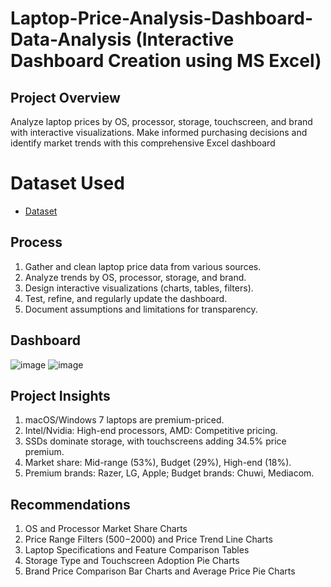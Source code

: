 # Laptop-Price-Analysis-Dashboard-Data-Analysis (Interactive Dashboard Creation using MS Excel)
## Project Overview
Analyze laptop prices by OS, processor, storage, touchscreen, and brand with interactive visualizations. Make informed purchasing decisions and identify market trends with this comprehensive Excel dashboard

# Dataset Used
- <a href="https://github.com/Aajtakk/Laptop-Price-Analysis-Dashboard-Excel">Dataset</a>
## Process
1. Gather and clean laptop price data from various sources.
2. Analyze trends by OS, processor, storage, and brand.
3. Design interactive visualizations (charts, tables, filters).
4. Test, refine, and regularly update the dashboard.
5. Document assumptions and limitations for transparency.
## Dashboard
![image](https://github.com/user-attachments/assets/899ef388-9f97-49c8-ad95-bd2a346ed861)
![image](https://github.com/user-attachments/assets/6cf201ca-3db8-488c-b4fd-f9ba54035c62)

## Project Insights
1. macOS/Windows 7 laptops are premium-priced.
2. Intel/Nvidia: High-end processors, AMD: Competitive pricing.
3. SSDs dominate storage, with touchscreens adding 34.5% price premium.
4. Market share: Mid-range (53%), Budget (29%), High-end (18%).
5. Premium brands: Razer, LG, Apple; Budget brands: Chuwi, Mediacom.

## Recommendations
1. OS and Processor Market Share Charts
2. Price Range Filters ($500-$2000) and Price Trend Line Charts
3. Laptop Specifications and Feature Comparison Tables
4. Storage Type and Touchscreen Adoption Pie Charts
5. Brand Price Comparison Bar Charts and Average Price Pie Charts



